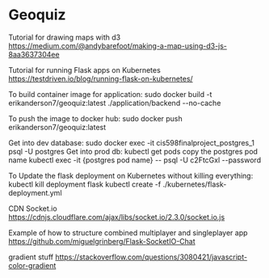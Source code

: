 # Geoquiz

Tutorial for drawing maps with d3
https://medium.com/@andybarefoot/making-a-map-using-d3-js-8aa3637304ee

Tutorial for running Flask apps on Kubernetes
https://testdriven.io/blog/running-flask-on-kubernetes/

To build container image for application:
sudo docker build -t erikanderson7/geoquiz:latest ./application/backend --no-cache

To push the image to docker hub:
sudo docker push erikanderson7/geoquiz:latest

Get into dev database:
sudo docker exec -it cis598finalproject_postgres_1 psql -U postgres
Get into prod db:
kubectl get pods
copy the postgres pod name
kubectl exec -it {postgres pod name} -- psql -U c2FtcGxl --password

To Update the flask deployment on Kubernetes without killing everything:
kubectl kill deployment flask
kubectl create -f ./kubernetes/flask-deployment.yml


CDN Socket.io
https://cdnjs.cloudflare.com/ajax/libs/socket.io/2.3.0/socket.io.js

Example of how to structure combined multiplayer and singleplayer app
https://github.com/miguelgrinberg/Flask-SocketIO-Chat

gradient stuff
https://stackoverflow.com/questions/3080421/javascript-color-gradient